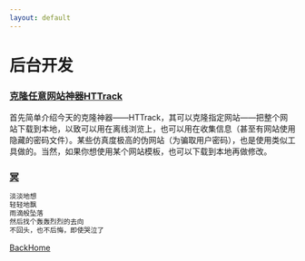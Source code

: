 ```yaml
---
layout: default
---
```


# 后台开发

### [克隆任意网站神器HTTrack](platformCodeMark/克隆任意网站.md)

首先简单介绍今天的克隆神器——HTTrack，其可以克隆指定网站——把整个网站下载到本地，以致可以用在离线浏览上，也可以用在收集信息（甚至有网站使用隐藏的密码文件）。某些仿真度极高的伪网站（为骗取用户密码），也是使用类似工具做的。当然，如果你想使用某个网站模板，也可以下载到本地再做修改。



### [冥](platformCodeMark/冥.md)

```markdown
淡淡地想
轻轻地飘
雨滴般坠落
然后找个轰轰烈烈的去向
不回头，也不后悔，即使哭泣了
```



[BackHome](http://robinshare.github.io/)